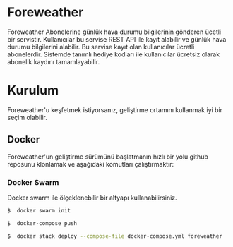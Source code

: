 # Foreweather

Foreweather Abonelerine günlük hava durumu bilgilerinin gönderen ücetli bir servistir. Kullanıcılar bu servise REST
 API ile kayıt alabilir ve günlük hava durumu bilgilerini alabilir. Bu servise kayıt olan kullanıcılar ücretli 
 abonelerdir. Sistemde tanımlı hediye kodları ile kullanıcılar ücretsiz olarak abonelik kaydını tamamlayabilir.
 
# Kurulum

Foreweather'u keşfetmek istiyorsanız, geliştirme ortamını kullanmak iyi bir seçim olabilir. 

## Docker

Foreweather'un geliştirme sürümünü başlatmanın hızlı bir yolu github reposunu klonlamak ve aşağıdaki komutları çalıştırmaktır:

### Docker Swarm 

Docker swarm ile ölçeklenebilir bir altyapı kullanabilirsiniz.

```bash
$  docker swarm init

$  docker-compose push

$  docker stack deploy --compose-file docker-compose.yml foreweather
```

